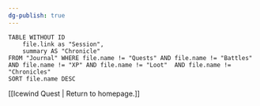 ```yaml
---
dg-publish: true
---
```

```dataview
TABLE WITHOUT ID 
	file.link as "Session",
	summary AS "Chronicle" 
FROM "Journal" WHERE file.name != "Quests" AND file.name != "Battles" AND file.name != "XP" AND file.name != "Loot"  AND file.name != "Chronicles"
SORT file.name DESC
```

[[Icewind Quest | Return to homepage.]]